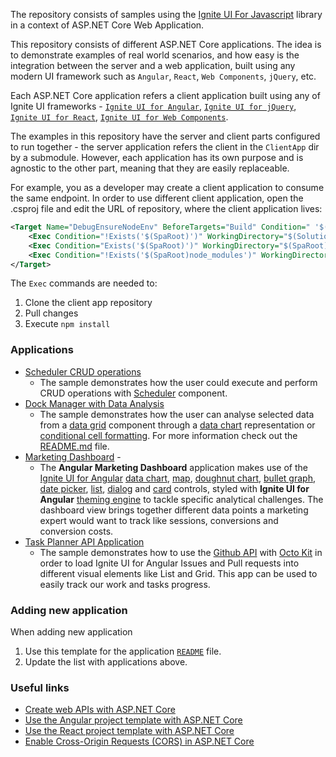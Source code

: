 The repository consists of samples using the [Ignite UI For Javascript](https://www.infragistics.com/products/ignite-ui) library in a context of ASP.NET Core Web Application.

This repository consists of different ASP.NET Core applications. The idea is to demonstrate examples of real world scenarios, and how easy is the integration between the server and a web application, built using any modern UI framework such as `Angular`, `React`, `Web Components`, `jQuery`, etc.

Each ASP.NET Core application refers a client application built using any of Ignite UI frameworks - [`Ignite UI for Angular`](https://www.infragistics.com/products/ignite-ui-angular), [`Ignite UI for jQuery`](https://www.infragistics.com/products/ignite-ui-jquery), [`Ignite UI for React`](https://www.infragistics.com/products/ignite-ui-react), [`Ignite UI for Web Components`](https://www.infragistics.com/products/ignite-ui-web-components).

The examples in this repository have the server and client parts configured to run together - the server application refers the client in the `ClientApp` dir by a submodule. However, each application has its own purpose and is agnostic to the other part, meaning that they are easily replaceable.

For example, you as a developer may create a client application to consume the same endpoint. In order to use different client application, open the .csproj file and edit the URL of repository, where the client application lives:
```xml
<Target Name="DebugEnsureNodeEnv" BeforeTargets="Build" Condition=" '$(Configuration)' == 'Debug'">
    <Exec Condition="!Exists('$(SpaRoot)')" WorkingDirectory="$(SolutionDir)" Command="git clone -j8 https://github.com/IgniteUI/TaskPlanner.git ClientApp "/>
    <Exec Condition="Exists('$(SpaRoot)')" WorkingDirectory="$(SpaRoot)" Command="git pull origin master" />
    <Exec Condition="!Exists('$(SpaRoot)node_modules')" WorkingDirectory="$(SpaRoot)" Command="npm install" />
</Target>
```

The `Exec` commands are needed to: 
1) Clone the client app repository
2) Pull changes
3) Execute `npm install`


### Applications

- [Scheduler CRUD operations](https://github.com/IgniteUI/ASP.NET-Core-Samples/tree/master/Scheduler-Core-CRUD)
  - The sample demonstrates how the user could execute and perform CRUD operations with [Scheduler](https://www.igniteui.com/scheduler/overview) component.
- [Dock Manager with Data Analysis](https://github.com/IgniteUI/ASP.NET-Core-Samples/tree/master/DockManager-DataAnalysis#dock-manager-with-data-analysis)
  - The sample demonstrates how the user can analyse selected data from a [data grid](https://www.infragistics.com/products/ignite-ui-angular/angular/components/grid/grid.html) component through a [data chart](https://www.infragistics.com/products/ignite-ui-angular/angular/components/data-chart.html) representation or [conditional cell formatting](https://www.infragistics.com/products/ignite-ui-angular/angular/components/general/framework-and-features/data-analysis.html#conditional-cell-formatting).
For more information check out the [README.md](https://github.com/IgniteUI/ASP.NET-Core-Samples/tree/master/DockManager-DataAnalysis#dock-manager-with-data-analysis) file.
- [Marketing Dashboard](https://github.com/IgniteUI/ASP.NET-Core-Samples/tree/master/MarketingDashboard) - 
  - The **Angular Marketing Dashboard** application makes use of the [Ignite UI for Angular](https://www.infragistics.com/products/ignite-ui-angular/angular/components/general/getting_started.html) [data chart](https://www.infragistics.com/products/ignite-ui-angular/angular/components/datachart.html), [map](https://www.infragistics.com/products/ignite-ui-angular/angular/components/map_overview.html), [doughnut chart](https://www.infragistics.com/products/ignite-ui-angular/angular/components/doughnutchart.html), [bullet graph](https://www.infragistics.com/products/ignite-ui-angular/angular/components/bulletgraph.html), [date picker](https://www.infragistics.com/products/ignite-ui-angular/angular/components/date_picker.html), [list](https://www.infragistics.com/products/ignite-ui-angular/angular/components/list.html), [dialog](https://www.infragistics.com/products/ignite-ui-angular/angular/components/dialog.html) and [card](https://www.infragistics.com/products/ignite-ui-angular/angular/components/card.html) controls, styled with **Ignite UI for Angular** [theming engine](https://www.infragistics.com/products/ignite-ui-angular/angular/components/themes/index.html) to tackle specific analytical challenges. The dashboard view brings together different data points a marketing expert would want to track like sessions, conversions and conversion costs.
- [Task Planner API Application](https://github.com/IgniteUI/ASP.NET-Core-Samples/tree/master/TaskPlannerAPI)
  - The sample demonstrates how to use the [Github API](https://octokit.github.io/rest.js/v18) with [Octo Kit](https://octokit.github.io/rest.js/v18) in order to load Ignite UI for Angular Issues and Pull requests into different visual elements like List and Grid. This app can be used to easily track our work and tasks progress.

### Adding new application

When adding new application

1. Use this template for the application [`README`](https://github.com/IgniteUI/ASP.NET-Core-Samples/wiki/Template-for-application-README-file.) file.
2. Update the list with applications above.


### Useful links
- [Create web APIs with ASP.NET Core](https://docs.microsoft.com/en-us/aspnet/core/web-api/?view=aspnetcore-3.1)
- [Use the Angular project template with ASP.NET Core](https://docs.microsoft.com/en-us/aspnet/core/client-side/spa/angular?view=aspnetcore-3.1&tabs=visual-studio)
- [Use the React project template with ASP.NET Core](hhttps://docs.microsoft.com/en-us/aspnet/core/client-side/spa/react?view=aspnetcore-3.1&tabs=visual-studio)
- [Enable Cross-Origin Requests (CORS) in ASP.NET Core](https://docs.microsoft.com/en-us/aspnet/core/security/cors?view=aspnetcore-3.1)